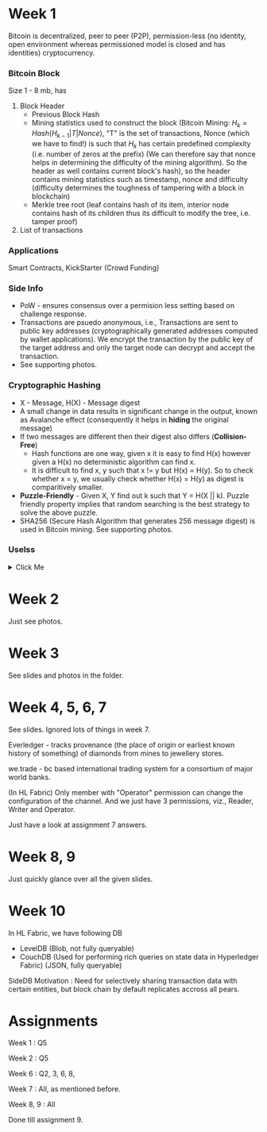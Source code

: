 # Week 1

Bitcoin is decentralized, peer to peer (P2P), permission-less (no identity, open environment whereas permissioned model is closed and has identities) cryptocurrency.

### Bitcoin Block
Size 1 - 8 mb, has 
1. Block Header
   * Previous Block Hash 
   * Mining statistics used to construct the block (Bitcoin Mining: $H_k = Hash (H_{k - 1} | T | Nonce)$, "T" is the set of transactions, Nonce (which we have to find!) is such that $H_k$ has certain predefined complexity (i.e. number of zeros at the prefix) (We can therefore say that nonce helps in determining the difficulty of the mining algorithm). So the header as well contains current block's hash), so the header contains mining statistics such as timestamp, nonce and difficulty (difficulty determines the toughness of tampering with a block in blockchain) 
   * Merkle tree root (leaf contains hash of its item, interior node contains hash of its children thus its difficult to modify the tree, i.e. tamper proof)
2. List of transactions

### Applications
Smart Contracts, KickStarter (Crowd Funding)

### Side Info
* PoW - ensures consensus over a permision less setting based on challenge response.
* Transactions are psuedo anonymous, i.e., Transactions are sent to public key addresses (cryptographically generated addresses computed by wallet applications). We encrypt the transaction by the public key of the target address and only the target node can decrypt and accept the transaction.
* See supporting photos.
### Cryptographic Hashing
* X - Message, H(X) - Message digest
* A small change in data results in significant change in the output, known as Avalanche effect (consequently it helps in **hiding** the original message)
* If two messages are different then their digest also differs (**Collision-Free**)
	* Hash functions are one way, given x it is easy to find H(x) however given a H(x) no deterministic algorithm can find x.
	* It is difficult to find x, y such that x != y but H(x) = H(y). So to check whether x = y, we usually check whether H(x) = H(y) as digest is comparitively smaller.
* **Puzzle-Friendly** - Given X, Y find out k such that Y = H(X || k). Puzzle friendly property implies that random searching is the best strategy to solve the above puzzle.
* SHA256 (Secure Hash Algorithm that generates 256 message digest) is used in Bitcoin mining. See supporting photos. 

### Uselss
<details><summary>Click Me</summary>
<p>
Every peer maintains a local copy of the block chain, Requirements:
1. All the replicas need to be updated with the last mined block
2. All the replicas need to be consistent (copies need to be exactly similar)
</p>
</details>

# Week 2
Just see photos.

# Week 3
See slides and photos in the folder.

# Week 4, 5, 6, 7
See slides. Ignored lots of things in week 7.

Everledger - tracks provenance (the place of origin or earliest known history of something) of diamonds from mines to jewellery stores. 

we.trade - bc based international trading system for a consortium of major world banks.

(In HL Fabric) Only member with "Operator" permission can change the configuration of the channel. And we just have 3 permissions, viz., Reader, Writer and Operator.

Just have a look at assignment 7 answers.

# Week 8, 9
Just quickly glance over all the given slides.

# Week 10
In HL Fabric, we have following DB 
* LevelDB (Blob, not fully queryable) 
* CouchDB (Used for performing rich queries on state data in Hyperledger Fabric) (JSON, fully queryable)

SideDB Motivation : Need for selectively sharing transaction data with certain entities, but block chain by default replicates accross all pears.
# Assignments

Week 1 : Q5

Week 2 : Q5

Week 6 : Q2, 3, 6, 8, 

Week 7 : All, as mentioned before.

Week 8, 9 : All

Done till assignment 9.